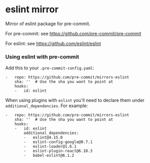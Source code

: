 eslint mirror
================

Mirror of eslint package for pre-commit.

For pre-commit: see https://github.com/pre-commit/pre-commit

For eslint: see https://github.com/eslint/eslint


### Using eslint with pre-commit

Add this to your `.pre-commit-config.yaml`:

    -   repo: https://github.com/pre-commit/mirrors-eslint
        sha: ''  # Use the sha you want to point at
        hooks:
        -   id: eslint

When using plugins with `eslint` you'll need to declare them under
`additional_dependencies`. For example:

    -   repo: https://github.com/pre-commit/mirrors-eslint
        sha: ''  # Use the sha you want to point at
        hooks:
        -   id: eslint
            additional_dependencies:
            -   eslint@4.15.0
            -   eslint-config-google@0.7.1
            -   eslint-loader@1.6.1
            -   eslint-plugin-react@6.10.3
            -   babel-eslint@6.1.2
